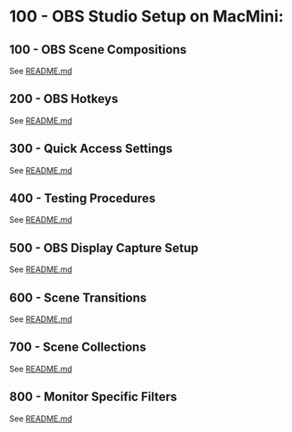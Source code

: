 # 100 - OBS Studio Setup on MacMini:

## 100 - OBS Scene Compositions

See [README.md](./100/README.md)

## 200 - OBS Hotkeys

See [README.md](./200/README.md)

## 300 - Quick Access Settings

See [README.md](./300/README.md)

## 400 - Testing Procedures

See [README.md](./400/README.md)

## 500 - OBS Display Capture Setup

See [README.md](./500/README.md)

## 600 - Scene Transitions

See [README.md](./600/README.md)

## 700 - Scene Collections

See [README.md](./700/README.md)

## 800 - Monitor Specific Filters

See [README.md](./800/README.md)

